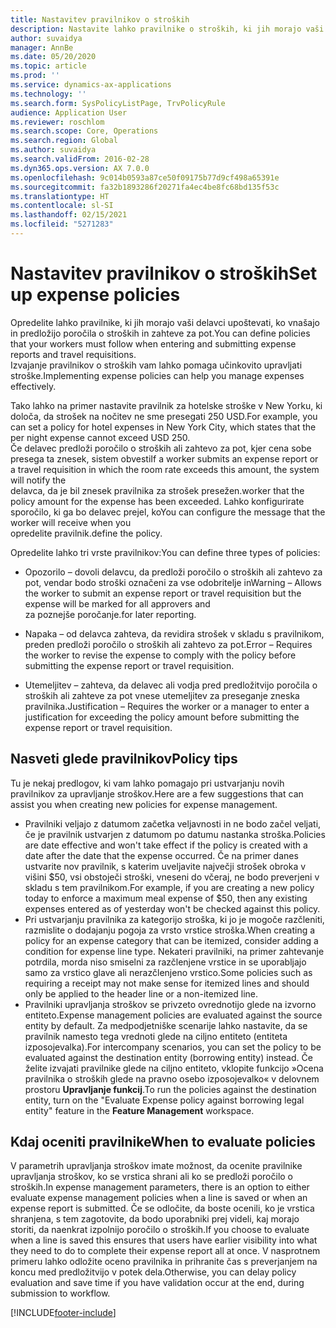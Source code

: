 ```yaml
---
title: Nastavitev pravilnikov o stroških
description: Nastavite lahko pravilnike o stroških, ki jih morajo vaši delavci upoštevati, ko vnašajo in predložijo poročila o stroških in zahteve za pot v aplikaciji Microsoft Dynamics 365 Finance.
author: suvaidya
manager: AnnBe
ms.date: 05/20/2020
ms.topic: article
ms.prod: ''
ms.service: dynamics-ax-applications
ms.technology: ''
ms.search.form: SysPolicyListPage, TrvPolicyRule
audience: Application User
ms.reviewer: roschlom
ms.search.scope: Core, Operations
ms.search.region: Global
ms.author: suvaidya
ms.search.validFrom: 2016-02-28
ms.dyn365.ops.version: AX 7.0.0
ms.openlocfilehash: 9c014b0593a87ce50f09175b77d9cf498a65391e
ms.sourcegitcommit: fa32b1893286f20271fa4ec4be8fc68bd135f53c
ms.translationtype: HT
ms.contentlocale: sl-SI
ms.lasthandoff: 02/15/2021
ms.locfileid: "5271283"
---
```

# <a name="set-up-expense-policies"></a><span data-ttu-id="8e8d6-103">Nastavitev pravilnikov o stroških</span><span class="sxs-lookup"><span data-stu-id="8e8d6-103">Set up expense policies</span></span>

<span data-ttu-id="8e8d6-104">Opredelite lahko pravilnike, ki jih morajo vaši delavci upoštevati, ko vnašajo in predložijo poročila o stroških in zahteve za pot.</span><span class="sxs-lookup"><span data-stu-id="8e8d6-104">You can define policies that your workers must follow when entering and submitting expense reports and travel requisitions.</span></span>         
<span data-ttu-id="8e8d6-105">Izvajanje pravilnikov o stroških vam lahko pomaga učinkovito upravljati stroške.</span><span class="sxs-lookup"><span data-stu-id="8e8d6-105">Implementing expense policies can help you manage expenses effectively.</span></span>         

<span data-ttu-id="8e8d6-106">Tako lahko na primer nastavite pravilnik za hotelske stroške v New Yorku, ki določa, da strošek na nočitev ne sme presegati 250 USD.</span><span class="sxs-lookup"><span data-stu-id="8e8d6-106">For example, you can set a policy for hotel expenses in New York City, which states that the per night expense cannot exceed USD 250.</span></span>       
<span data-ttu-id="8e8d6-107">Če delavec predloži poročilo o stroških ali zahtevo za pot, kjer cena sobe presega ta znesek, sistem obvesti</span><span class="sxs-lookup"><span data-stu-id="8e8d6-107">If a worker submits an expense report or a travel requisition in which the room rate exceeds this amount, the system will notify the</span></span>        
<span data-ttu-id="8e8d6-108">delavca, da je bil znesek pravilnika za strošek presežen.</span><span class="sxs-lookup"><span data-stu-id="8e8d6-108">worker that the policy amount for the expense has been exceeded.</span></span> <span data-ttu-id="8e8d6-109">Lahko konfigurirate sporočilo, ki ga bo delavec prejel, ko</span><span class="sxs-lookup"><span data-stu-id="8e8d6-109">You can configure the message that the worker will receive when you</span></span>        
<span data-ttu-id="8e8d6-110">opredelite pravilnik.</span><span class="sxs-lookup"><span data-stu-id="8e8d6-110">define the policy.</span></span>      
        
<span data-ttu-id="8e8d6-111">Opredelite lahko tri vrste pravilnikov:</span><span class="sxs-lookup"><span data-stu-id="8e8d6-111">You can define three types of policies:</span></span>         
        
- <span data-ttu-id="8e8d6-112">Opozorilo – dovoli delavcu, da predloži poročilo o stroških ali zahtevo za pot, vendar bodo stroški označeni za vse odobritelje in</span><span class="sxs-lookup"><span data-stu-id="8e8d6-112">Warning – Allows the worker to submit an expense report or travel requisition but the expense will be marked for all approvers and</span></span>        
  <span data-ttu-id="8e8d6-113">za poznejše poročanje.</span><span class="sxs-lookup"><span data-stu-id="8e8d6-113">for later reporting.</span></span>        

- <span data-ttu-id="8e8d6-114">Napaka – od delavca zahteva, da revidira strošek v skladu s pravilnikom, preden predloži poročilo o stroških ali zahtevo za pot.</span><span class="sxs-lookup"><span data-stu-id="8e8d6-114">Error – Requires the worker to revise the expense to comply with the policy before submitting the expense report or travel requisition.</span></span>       
 
 - <span data-ttu-id="8e8d6-115">Utemeljitev – zahteva, da delavec ali vodja pred predložitvijo poročila o stroških ali zahteve za pot vnese utemeljitev za preseganje zneska pravilnika.</span><span class="sxs-lookup"><span data-stu-id="8e8d6-115">Justification – Requires the worker or a manager to enter a justification for exceeding the policy amount before submitting the expense report or travel requisition.</span></span>        

## <a name="policy-tips"></a><span data-ttu-id="8e8d6-116">Nasveti glede pravilnikov</span><span class="sxs-lookup"><span data-stu-id="8e8d6-116">Policy tips</span></span>
<span data-ttu-id="8e8d6-117">Tu je nekaj predlogov, ki vam lahko pomagajo pri ustvarjanju novih pravilnikov za upravljanje stroškov.</span><span class="sxs-lookup"><span data-stu-id="8e8d6-117">Here are a few suggestions that can assist you when creating new policies for expense management.</span></span> 
* <span data-ttu-id="8e8d6-118">Pravilniki veljajo z datumom začetka veljavnosti in ne bodo začel veljati, če je pravilnik ustvarjen z datumom po datumu nastanka stroška.</span><span class="sxs-lookup"><span data-stu-id="8e8d6-118">Policies are date effective and won't take effect if the policy is created with a date after the date that the expense occurred.</span></span> <span data-ttu-id="8e8d6-119">Če na primer danes ustvarite nov pravilnik, s katerim uveljavite največji strošek obroka v višini $50, vsi obstoječi stroški, vneseni do včeraj, ne bodo preverjeni v skladu s tem pravilnikom.</span><span class="sxs-lookup"><span data-stu-id="8e8d6-119">For example, if you are creating a new policy today to enforce a maximum meal expense of $50, then any existing expenses entered as of yesterday won't be checked against this policy.</span></span>
* <span data-ttu-id="8e8d6-120">Pri ustvarjanju pravilnika za kategorijo stroška, ki jo je mogoče razčleniti, razmislite o dodajanju pogoja za vrsto vrstice stroška.</span><span class="sxs-lookup"><span data-stu-id="8e8d6-120">When creating a policy for an expense category that can be itemized, consider adding a condition for expense line type.</span></span> <span data-ttu-id="8e8d6-121">Nekateri pravilniki, na primer zahtevanje potrdila, morda niso smiselni za razčlenjene vrstice in se uporabljajo samo za vrstico glave ali nerazčlenjeno vrstico.</span><span class="sxs-lookup"><span data-stu-id="8e8d6-121">Some policies such as requiring a receipt may not make sense for itemized lines and should only be applied to the header line or a non-itemized line.</span></span> 
* <span data-ttu-id="8e8d6-122">Pravilniki upravljanja stroškov se privzeto ovrednotijo glede na izvorno entiteto.</span><span class="sxs-lookup"><span data-stu-id="8e8d6-122">Expense management policies are evaluated against the source entity by default.</span></span> <span data-ttu-id="8e8d6-123">Za medpodjetniške scenarije lahko nastavite, da se pravilnik namesto tega vrednoti glede na ciljno entiteto (entiteta izposojevalka).</span><span class="sxs-lookup"><span data-stu-id="8e8d6-123">For intercompany scenarios, you can set the policy to be evaluated against the destination entity (borrowing entity) instead.</span></span> <span data-ttu-id="8e8d6-124">Če želite izvajati pravilnike glede na ciljno entiteto, vklopite funkcijo »Ocena pravilnika o stroških glede na pravno osebo izposojevalko« v delovnem prostoru **Upravljanje funkcij**.</span><span class="sxs-lookup"><span data-stu-id="8e8d6-124">To run the policies against the destination entity, turn on the "Evaluate Expense policy against borrowing legal entity" feature in the **Feature Management** workspace.</span></span>

## <a name="when-to-evaluate-policies"></a><span data-ttu-id="8e8d6-125">Kdaj oceniti pravilnike</span><span class="sxs-lookup"><span data-stu-id="8e8d6-125">When to evaluate policies</span></span>

<span data-ttu-id="8e8d6-126">V parametrih upravljanja stroškov imate možnost, da ocenite pravilnike upravljanja stroškov, ko se vrstica shrani ali ko se predloži poročilo o stroških.</span><span class="sxs-lookup"><span data-stu-id="8e8d6-126">In expense management parameters, there is an option to either evaluate expense management policies when a line is saved or when an expense report is submitted.</span></span> <span data-ttu-id="8e8d6-127">Če se odločite, da boste ocenili, ko je vrstica shranjena, s tem zagotovite, da bodo uporabniki prej videli, kaj morajo storiti, da naenkrat izpolnijo poročilo o stroških.</span><span class="sxs-lookup"><span data-stu-id="8e8d6-127">If you choose to evaluate when a line is saved this ensures that users have earlier visibility into what they need to do to complete their expense report all at once.</span></span> <span data-ttu-id="8e8d6-128">V nasprotnem primeru lahko odložite oceno pravilnika in prihranite čas s preverjanjem na koncu med predložitvijo v potek dela.</span><span class="sxs-lookup"><span data-stu-id="8e8d6-128">Otherwise, you can delay policy evaluation and save time if you have validation occur at the end, during submission to workflow.</span></span>


[!INCLUDE[footer-include](../includes/footer-banner.md)]